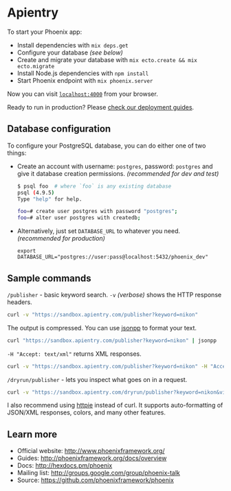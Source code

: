 # Apientry

To start your Phoenix app:

  * Install dependencies with `mix deps.get`
  * Configure your database *(see below)*
  * Create and migrate your database with `mix ecto.create && mix ecto.migrate`
  * Install Node.js dependencies with `npm install`
  * Start Phoenix endpoint with `mix phoenix.server`

Now you can visit [`localhost:4000`](http://localhost:4000) from your browser.

Ready to run in production? Please [check our deployment guides](http://www.phoenixframework.org/docs/deployment).

## Database configuration

To configure your PostgreSQL database, you can do either one of two things:

  * Create an account with username: `postgres`, password: `postgres` and give it database creation permissions. *(recommended for dev and test)*

    ```sh
    $ psql foo  # where `foo` is any existing database
    psql (4.9.5)
    Type "help" for help.
    
    foo=# create user postgres with password "postgres";
    foo=# alter user postgres with createdb;
    ```

  * Alternatively, just set `DATABASE_URL` to whatever you need. *(recommended for production)*

    ```
    export DATABASE_URL="postgres://user:pass@localhost:5432/phoenix_dev"
    ```

## Sample commands

`/publisher` - basic keyword search. `-v` *(verbose)* shows the HTTP response headers.

```sh
curl -v "https://sandbox.apientry.com/publisher?keyword=nikon"
```

The output is compressed. You can use [jsonpp](https://jmhodges.github.io/jsonpp/) to format your text.

```sh
curl "https://sandbox.apientry.com/publisher?keyword=nikon" | jsonpp
```

`-H "Accept: text/xml"` returns XML responses.

```sh
curl -v "https://sandbox.apientry.com/publisher?keyword=nikon" -H "Accept: text/xml"
```

`/dryrun/publisher` - lets you inspect what goes on in a request.

```sh
curl -v "https://sandbox.apientry.com/dryrun/publisher?keyword=nikon&visitorIPAddress=8.8.8.8&trackingId=800537"
```

I also recommend using [httpie](http://httpie.org/) instead of curl. It supports auto-formatting of JSON/XML responses, colors, and many other features.

## Learn more

  * Official website: http://www.phoenixframework.org/
  * Guides: http://phoenixframework.org/docs/overview
  * Docs: http://hexdocs.pm/phoenix
  * Mailing list: http://groups.google.com/group/phoenix-talk
  * Source: https://github.com/phoenixframework/phoenix
